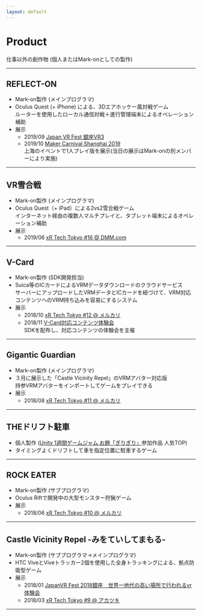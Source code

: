 ```yaml
---
layout: default
---
```


# Product
仕事以外の創作物 (個人またはMark-onとしての製作)

---

## REFLECT-ON
  - Mark-on製作 (メインプログラマ)
  - Oculus Quest (+ iPhone) による、3Dエアホッケー風対戦ゲーム  
    ルーターを使用したローカル通信対戦＋進行管理端末によるオペレーション補助
  - 展示
    - 2019/09 [Japan VR Fest 銀座VR3](https://sites.google.com/view/japanvrfestvr3/)
    - 2019/10 [Maker Carnival Shanghai 2019](https://www.huodongxing.com/event/7508823007300)  
    上海のイベントで1人プレイ版を展示(当日の展示はMark-onの別メンバーにより実施)

---

## VR雪合戦
  - Mark-on製作 (メインプログラマ)
  - Oculus Quest（+ iPad）による2vs2雪合戦ゲーム  
    インターネット経由の複数人マルチプレイと、タブレット端末によるオペレーション補助
  - 展示
    - 2019/06 [xR Tech Tokyo #16 @ DMM.com](https://vrtokyo.connpass.com/event/129570/)

---

## V-Card
- Mark-on製作 (SDK開発担当)
- Suica等のICカードによるVRMデータダウンロードのクラウドサービス  
  サーバーにアップロードしたVRMデータとICカードを紐づけて、VRM対応コンテンツへのVRM持ち込みを容易にするシステム
- 展示
  - 2018/10 [xR Tech Tokyo #12 @ メルカリ](https://vrtokyo.connpass.com/event/99826/)
  - 2018/11 [V-Card対応コンテンツ体験会](https://connpass.com/event/103384/)  
    SDKを配布し、対応コンテンツの体験会を主催
    
---

## Gigantic Guardian
- Mark-on製作 (メインプログラマ)
- ３月に展示した「Castle Vicinity Repel」のVRMアバター対応版  
  持参VRMアバターをインポートしてゲームをプレイできる
- 展示
  - 2018/08 [xR Tech Tokyo #11 @ メルカリ](https://vrtokyo.connpass.com/event/94356/)

---

## THEドリフト駐車
- 個人製作 ([Unity 1週間ゲームジャム お題「ぎりぎり」](https://unityroom.com/unity1weeks/9)参加作品 人気TOP)
- タイミングよくドリフトして車を指定位置に駐車するゲーム

---

## ROCK EATER
- Mark-on製作 (サブプログラマ)
- Oculus Riftで開発中の大型モンスター狩猟ゲーム
- 展示
  - 2018/06 [xR Tech Tokyo #10 @ メルカリ](https://vrtokyo.connpass.com/event/86277/)

---

## Castle Vicinity Repel -みをていしてまもる-
- Mark-on製作 (サブプログラマ→メインプログラマ)
- HTC ViveとViveトラッカー2個を使用した全身トラッキングによる、拠点防衛型ゲーム
- 展示
  - 2018/01 [JapanVR Fest 2018銀座　世界一地代の高い場所で行われるvr体験会](https://www.facebook.com/events/d41d8cd9/japanvr-fest-2018%E9%8A%80%E5%BA%A7-%E4%B8%96%E7%95%8C%E4%B8%80%E5%9C%B0%E4%BB%A3%E3%81%AE%E9%AB%98%E3%81%84%E5%A0%B4%E6%89%80%E3%81%A7%E8%A1%8C%E3%82%8F%E3%82%8C%E3%82%8Bvr%E4%BD%93%E9%A8%93%E4%BC%9A/142843916440132/)
  - 2018/03 [xR Tech Tokyo #9 @ アカツキ](https://vrtokyo.connpass.com/event/77042/)

---
